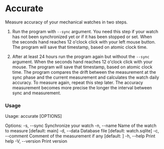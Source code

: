 # Accurate

Measure accuracy of your mechanical watches in two steps.

1. Run the program with `--sync` argument. You need this step if your watch has not been synchronized yet or if it has been stopped or set. When the seconds hand reaches 12 o'clock click with your left mouse button. The program will save that timestamp, based on atomic clock time.

2. After at least 24 hours run the program again but without the `--sync` argument. When the seconds hand reaches 12 o'clock click with your mouse. The program will save that timestamp, based on atomic clock time. The program compares the drift between the measurement at the sync phase and the current measurement and calculates the watch daily accuracy. To measure again, repeat this step later. The accuracy measurement becomes more precise the longer the interval between sync and measurement.

### Usage

Usage: accurate [OPTIONS]

Options:
  -s, --sync               Synchronize your watch
  -n, --name <NAME>        Name of the watch to measure [default: main]
  -d, --data <DATA>        Database file [default: watch.sqlite]
  -c, --comment <COMMENT>  Comment of the measurement if any [default: ]
  -h, --help               Print help
  -V, --version            Print version
